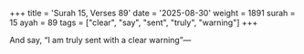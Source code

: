 +++
title = 'Surah 15, Verses 89'
date = '2025-08-30'
weight = 1891
surah = 15
ayah = 89
tags = ["clear", "say", "sent", "truly", "warning"]
+++

And say, “I am truly sent with a clear warning”—